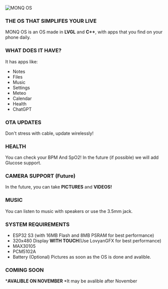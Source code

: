 ![MONQ OS](https://i.imgur.com/xmlqbjT.png)
### THE OS THAT SIMPLIFES YOUR LIVE
MONQ OS is an OS made in **LVGL** and **C++**, with apps that you find on your phone daily.
### WHAT DOES IT HAVE?
It has apps like:
 - Notes
 - Files
 - Music
 - Settings
 - Meteo
 - Calendar
 - Health
 - ChatGPT
### OTA UPDATES
Don't stress with cable, update wirelessly!
### HEALTH
You can check your BPM And SpO2!
In the future (if possible) we will add Glucose support.
### CAMERA SUPPORT (Future)
In the future, you can take **PICTURES** and **VIDEOS!**
### MUSIC
You can listen to music with speakers or use the 3.5mm jack.
### SYSTEM REQUIREMENTS
- ESP32 S3 (with 16MB Flash and 8MB PSRAM for best performance)
- 320x480 Display **WITH TOUCH**(Use LovyanGFX for best performance)
- MAX30105
- PCM5102A
- Battery (Optional)
Pictures as soon as the OS is done and avalible.
### COMING SOON
***AVALIBLE ON NOVEMBER**
*It may be avalible after November

